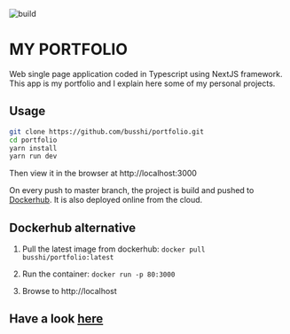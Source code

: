 ![build](https://github.com/busshi/portfolio/actions/workflows/build.yml/badge.svg)

# MY PORTFOLIO

Web single page application coded in Typescript using NextJS framework. This app is my portfolio and I explain here some of my personal projects.

## Usage
```bash
git clone https://github.com/busshi/portfolio.git
cd portfolio
yarn install
yarn run dev
```
Then view it in the browser at http://localhost:3000

On every push to master branch, the project is build and pushed to [Dockerhub](https://hub.docker.com/r/busshi/portfolio). It is also deployed online from the cloud.

## Dockerhub alternative
1. Pull the latest image from dockerhub:
```docker pull busshi/portfolio:latest```

2. Run the container:
```docker run -p 80:3000```

3. Browse to http://localhost
 
## Have a look [here](https://busshi.fr)
